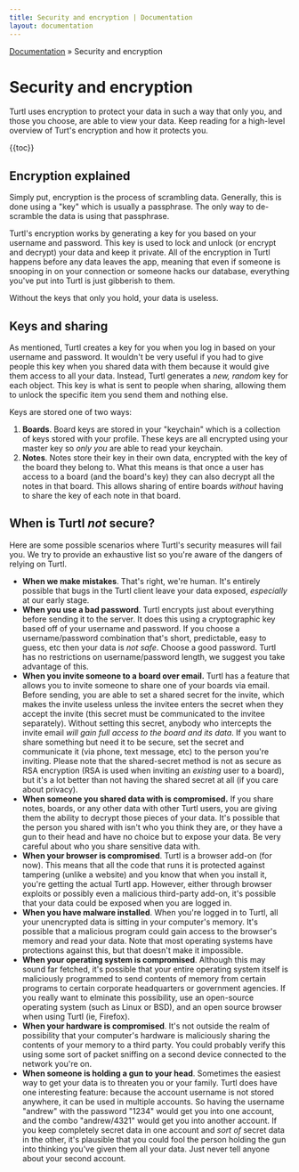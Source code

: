 ```yaml
---
title: Security and encryption | Documentation
layout: documentation
---
```


<div class="breadcrumb">
    <a href="/docs">Documentation</a> &raquo;
    Security and encryption
</div>

# Security and encryption
Turtl uses encryption to protect your data in such a way that only you, and
those you choose, are able to view your data. Keep reading for a high-level
overview of Turt's encryption and how it protects you.

{{toc}}

## Encryption explained
Simply put, encryption is the process of scrambling data. Generally, this is
done using a "key" which is usually a passphrase. The only way to de-scramble
the data is using that passphrase.

Turtl's encryption works by generating a key for you based on your
username and password. This key is used to lock and unlock (or encrypt and
decrypt) your data and keep it private. All of the encryption in Turtl happens
before any data leaves the app, meaning that even if someone is snooping in on
your connection or someone hacks our database, everything you've put into Turtl
is just gibberish to them.

Without the keys that only you hold, your data is useless.

## Keys and sharing
As mentioned, Turtl creates a key for you when you log in based on your username
and password. It wouldn't be very useful if you had to give people this key when
you shared data with them because it would give them access to all your data.
Instead, Turtl generates a *new, random* key for each object. This key is what
is sent to people when sharing, allowing them to unlock the specific item you
send them and nothing else.

Keys are stored one of two ways:

1. __Boards__. Board keys are stored in your "keychain" which is a collection of
keys stored with your profile. These keys are all encrypted using your master
key so *only you* are able to read your keychain.
1. __Notes__. Notes store their key in their own data, encrypted with the key of
the board they belong to. What this means is that once a user has access to a
board (and the board's key) they can also decrypt all the notes in that board.
This allows sharing of entire boards *without* having to share the key of each
note in that board.

## When is Turtl *not* secure?

Here are some possible scenarios where Turtl's security measures will fail you.
We try to provide an exhaustive list so you're aware of the dangers of relying
on Turtl.

- __When we make mistakes__. That's right, we're human. It's entirely possible
that bugs in the Turtl client leave your data exposed, *especially* at our
early stage.
- __When you use a bad password__. Turtl encrypts just about everything before
sending it to the server. It does this using a cryptographic key based off of
your username and password. If you choose a username/password combination that's
short, predictable, easy to guess, etc then your data is *not safe*. Choose a
good password. Turtl has no restrictions on username/password length, we suggest
you take advantage of this.
- __When you invite someone to a board over email.__ Turtl has a feature that
allows you to invite someone to share one of your boards via email. Before
sending, you are able to set a shared secret for the invite, which makes the
invite useless unless the invitee enters the secret when they accept the invite
(this secret must be communicated to the invitee separately). Without setting
this secret, anybody who intercepts the invite email *will gain full access to
the board and its data*. If you want to share something but need it to be 
secure, set the secret and communicate it (via phone, text message, etc) to the
person you're inviting. Please note that the shared-secret method is not as
secure as RSA encryption (RSA is used when inviting an *existing* user to a
board), but it's a lot better than not having the shared secret at all (if you
care about privacy).
- __When someone you shared data with is compromised.__ If you share
notes, boards, or any other data with other Turtl users, you are giving them the
ability to decrypt those pieces of your data. It's possible that the person you
shared with isn't who you think they are, or they have a gun to their head and
have no choice but to expose your data. Be very careful about who you share
sensitive data with.
- __When your browser is compromised__. Turtl is a browser add-on (for now).
This means that all the code that runs it is protected against tampering (unlike
a website) and you know that when you install it, you're getting the actual
Turtl app. However, either through browser exploits or possibly even a malicious
third-party add-on, it's possible that your data could be exposed when you are
logged in.
- __When you have malware installed__. When you're logged in to Turtl, all your
unencrypted data is sitting in your computer's memory. It's possible that a
malicious program could gain access to the browser's memory and read your data.
Note that most operating systems have protections against this, but that doesn't
make it impossible.
- __When your operating system is compromised__. Although this may sound far
fetched, it's possible that your entire operating system itself is maliciously
programmed to send contents of memory from certain programs to certain corporate
headquarters or government agencies. If you really want to elminate this
possibility, use an open-source operating system (such as Linux or BSD), and an
open source browser when using Turtl (ie, Firefox).
- __When your hardware is compromised__. It's not outside the realm of
possibility that your computer's hardware is maliciously sharing the contents of
your memory to a third party. You could probably verify this using some sort of
packet sniffing on a second device connected to the network you're on.
- __When someone is holding a gun to your head__. Sometimes the easiest way to
get your data is to threaten you or your family. Turtl does have one interesting
feature: because the account username is not stored anywhere, it can be used
in multiple accounts. So having the username "andrew" with the password "1234"
would get you into one account, and the combo "andrew/4321" would get you into
another account. If you keep completely secret data in one account and *sort of*
secret data in the other, it's plausible that you could fool the person holding
the gun into thinking you've given them all your data. Just never tell anyone
about your second account.


